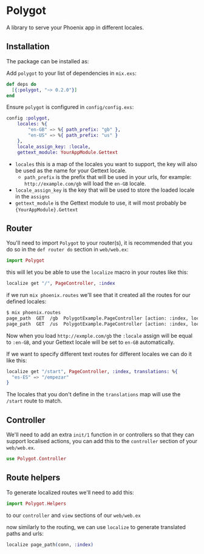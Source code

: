 # Polygot

A library to serve your Phoenix app in different locales.

## Installation

The package can be installed as:

Add `polygot` to your list of dependencies in `mix.exs`:

```elixir
def deps do
  [{:polygot, "~> 0.2.0"}]
end
```

Ensure `polygot` is configured in `config/config.exs`:

```elixir
config :polygot,
    locales: %{
        "en-GB" => %{ path_prefix: "gb" },
        "en-US" => %{ path_prefix: "us" }
    },
    locale_assign_key: :locale,
    gettext_module: YourAppModule.Gettext
```

* `locales` this is a map of the locales you want to support, the key will also be used as the name for your Gettext locale.
    * `path_prefix` is the prefix that will be used in your urls, for example: `http://example.com/gb` will load the `en-GB` locale.
* `locale_assign_key` is the key that will be used to store the loaded locale in the `assigns`
* `gettext_module` is the Gettext module to use, it will most probably be `{YourAppModule}.Gettext`

## Router

You'll need to import `Polygot` to your router(s), it is recommended that you do so in the `def router do` section in `web/web.ex`:

```elixir
import Polygot
```

this will let you be able to use the `localize` macro in your routes like this:

```elixir
localize get "/", PageController, :index
```

if we run `mix phoenix.routes` we'll see that it created all the routes for our defined locales:

```bash
$ mix phoenix.routes
page_path  GET  /gb  PolygotExample.PageController [action: :index, locale: "en-GB"]
page_path  GET  /us  PolygotExample.PageController [action: :index, locale: "en-US"]
```

Now when you load `http://exmple.com/gb` the `:locale` assign will be equal to `:en-GB`, and your Gettext locale will be set to `en-GB` automatically.

If we want to specify different text routes for different locales we can do it like this:

```elixir
localize get "/start", PageController, :index, translations: %{
  "es-ES" => "/empezar"
}
```

The locales that you don't define in the `translations` map will use the `/start` route to match.

## Controller

We'll need to add an extra `init/1` function in or controllers so that they can support localised actions, you can add this to the `controller` section of your `web/web.ex`.

```elixir
use Polygot.Controller
```

## Route helpers

To generate localized routes we'll need to add this:

```elixir
import Polygot.Helpers
```

to our `controller` and `view` sections of our `web/web.ex`

now similarly to the routing, we can use `localize` to generate translated paths and urls:

```elixir
localize page_path(conn, :index)
```
